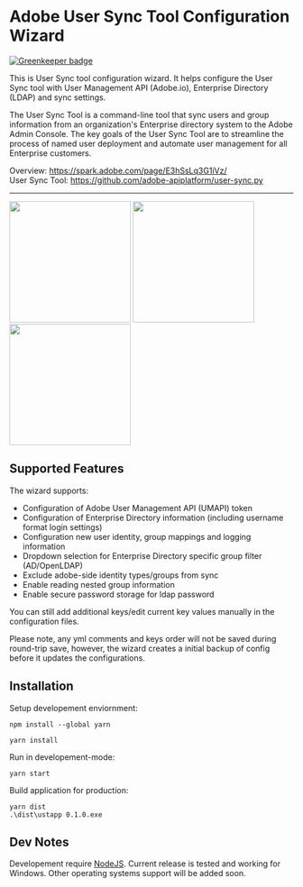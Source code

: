 # Adobe User Sync Tool Configuration Wizard

[![Greenkeeper badge](https://badges.greenkeeper.io/adobe/ust-configapp.svg)](https://greenkeeper.io/)

This is User Sync tool configuration wizard. It helps configure the User Sync tool with User Management API (Adobe.io), Enterprise Directory (LDAP) and sync settings.

The User Sync Tool is a command-line tool that sync users and group information from an organization's Enterprise directory system to the Adobe Admin Console. The key goals of the User Sync Tool are to streamline the process of named user deployment and automate user management for all Enterprise customers.

Overview:
https://spark.adobe.com/page/E3hSsLq3G1iVz/<br/>
User Sync Tool:
https://github.com/adobe-apiplatform/user-sync.py

<hr/>

<p>
<img src="https://user-images.githubusercontent.com/28625684/43533696-52235634-95ad-11e8-9c23-07bf2ee5a3dd.png" style="display:block-inline" height="215">
<img src="https://user-images.githubusercontent.com/28625684/43534169-9d402d80-95ae-11e8-894c-d45111ceacc5.png" style="display:block-inline" height="215">
<img src="https://user-images.githubusercontent.com/28625684/43534034-42f443f2-95ae-11e8-9a0b-0a85753d0a30.png" style="display:block-inline" height="215">
</p>

## Supported Features

The wizard supports: 
- Configuration of Adobe User Management API (UMAPI) token
- Configuration of Enterprise Directory information (including username format login settings)
- Configuration new user identity, group mappings and logging information
- Dropdown selection for Enterprise Directory specific group filter (AD/OpenLDAP)
- Exclude adobe-side identity types/groups from sync 
- Enable reading nested group information 
- Enable secure password storage for ldap password

You can still add additional keys/edit current key values manually in the configuration files. 

Please note, any yml comments and keys order will not be saved during round-trip save, however, the wizard creates a initial backup of config before it updates the configurations.

## Installation

Setup developement enviornment:

```
npm install --global yarn

yarn install
```
Run in developement-mode:

```
yarn start
```
Build application for production:

```
yarn dist
.\dist\ustapp 0.1.0.exe
```

## Dev Notes

Developement require [NodeJS](https://nodejs.org/en/). Current release is tested and working for Windows. Other operating systems support will be added soon.
